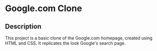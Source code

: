 # Google.com Clone

## Description
This project is a basic clone of the Google.com homepage, created using HTML and CSS. It replicates the look Google's search page.
